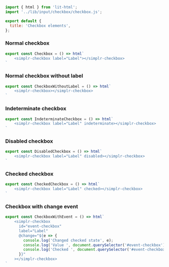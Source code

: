 ```js script
import { html } from 'lit-html';
import '../lib/input/checkbox/checkbox.js';

export default {
  title: 'Checkbox elements',
};
```

### Normal checkbox
```js preview-story
export const Checkbox = () => html`
    <simplr-checkbox label="Label"></simplr-checkbox>
`
```

### Normal checkbox without label
```js preview-story
export const CheckboxWithoutLabel = () => html`
    <simplr-checkbox></simplr-checkbox>
`
```

### Indeterminate checkbox
```js preview-story
export const IndeterminateCheckbox = () => html`
    <simplr-checkbox label="Label" indeterminate></simplr-checkbox>
`
```

### Disabled checkbox
```js preview-story
export const DisabledCheckbox = () => html`
    <simplr-checkbox label="Label" disabled></simplr-checkbox>
`
```

### Checked checkbox
```js preview-story
export const CheckedCheckbox = () => html`
    <simplr-checkbox label="Label" checked></simplr-checkbox>
`
```

### Checkbox with change event
```js preview-story
export const CheckboxWithEvent = () => html`
    <simplr-checkbox
      id="event-checkbox"
      label="Label"
      @change="${e => {
        console.log('Changed checked state', e);
        console.log('Value ', document.querySelector('#event-checkbox').getValue());
        console.log('Checked ', document.querySelector('#event-checkbox').getChecked());
      }}"
    ></simplr-checkbox>
`
```
